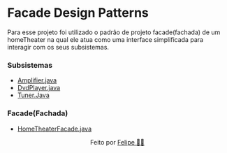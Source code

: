 # Facade Design Patterns

Para esse projeto foi utilizado o padrão de projeto facade(fachada) de um homeTheater na qual ele atua como uma interface simplificada para interagir com os seus subsistemas.


### Subsistemas

 - [Amplifier.java](https://github.com/felipertec/java-design-patterns-facade/blob/main/src/classes/Amplifier.java)
 - [DvdPlayer.java](https://github.com/felipertec/java-design-patterns-facade/tree/main/src/classes/DvdPlayer.java)
 - [Tuner.Java](https://github.com/felipertec/java-design-patterns-facade/tree/main/src/classes/Tuner.Java)

### Facade(Fachada)

- [HomeTheaterFacade.java](https://github.com/felipertec/java-design-patterns-facade/tree/main/src/classes/HomeTheaterFacade.java)


<div align="center"> Feito por <a href="https://github.com/felipertec">Felipe 🧑‍💻</a>

